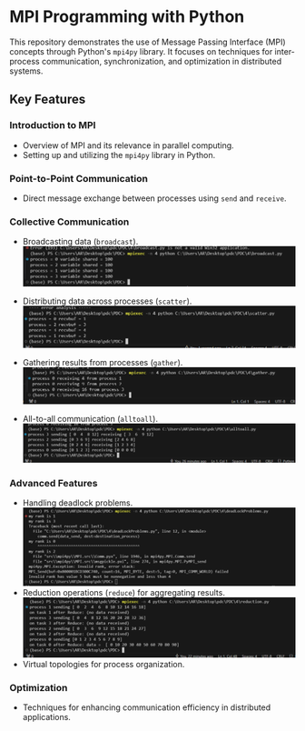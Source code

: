 # MPI Programming with Python

This repository demonstrates the use of Message Passing Interface (MPI) concepts through Python's `mpi4py` library. It focuses on techniques for inter-process communication, synchronization, and optimization in distributed systems.

## Key Features

### Introduction to MPI
- Overview of MPI and its relevance in parallel computing.
- Setting up and utilizing the `mpi4py` library in Python.

### Point-to-Point Communication
- Direct message exchange between processes using `send` and `receive`.

### Collective Communication
- Broadcasting data (`broadcast`).
![alt text](image.png)
- Distributing data across processes (`scatter`).
![alt text](image-1.png)

- Gathering results from processes (`gather`).
![alt text](image-2.png)
- All-to-all communication (`alltoall`).
![alt text](image-3.png)

### Advanced Features
- Handling deadlock problems.
![alt text](image-5.png)
- Reduction operations (`reduce`) for aggregating results.
![alt text](image-4.png)
- Virtual topologies for process organization.

### Optimization
- Techniques for enhancing communication efficiency in distributed applications.